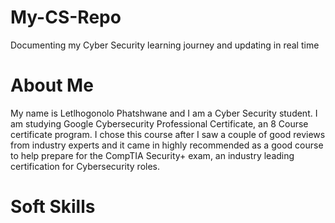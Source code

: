# My-CS-Repo
Documenting my Cyber Security learning journey and updating in real time
# About Me
My name is Letlhogonolo Phatshwane and I am a Cyber Security student. I am studying Google Cybersecurity Professional Certificate, an 8 Course certificate program. I chose this course after I saw a couple of good reviews from industry experts and it came in highly recommended as a good course to help prepare for the CompTIA Security+ exam, an industry leading certification for Cybersecurity roles.
# Soft Skills
